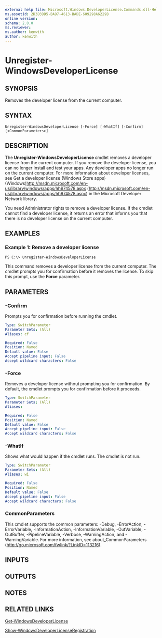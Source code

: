 ```yaml
---
external help file: Microsoft.Windows.DeveloperLicense.Commands.dll-Help.xml
ms.assetid: 2D3D3DD5-BA97-4613-BADE-609298A6229B
online version: 
schema: 2.0.0
ms.reviewer:
ms.author: kenwith
author: kenwith
---
```


# Unregister-WindowsDeveloperLicense

## SYNOPSIS
Removes the developer license from the current computer.

## SYNTAX

```
Unregister-WindowsDeveloperLicense [-Force] [-WhatIf] [-Confirm] [<CommonParameters>]
```

## DESCRIPTION
The **Unregister-WindowsDeveloperLicense** cmdlet removes a developer license from the current computer.
If you remove the developer license, you can no longer install and test your apps.
Any developer apps no longer run on the current computer.
For more information about developer licenses, see Get a developer license (Windows Store apps) (Windows)http://msdn.microsoft.com/en-us/library/windows/apps/hh974578.aspx (http://msdn.microsoft.com/en-us/library/windows/apps/hh974578.aspx) in the Microsoft Developer Network library.

You need Administrator rights to remove a developer license.
If the cmdlet cannot find a developer license, it returns an error that informs you that there is no developer license on the current computer.

## EXAMPLES

### Example 1: Remove a developer license
```
PS C:\> Unregister-WindowsDeveloperLicense
```

This command removes a developer license from the current computer.
The cmdlet prompts you for confirmation before it removes the license.
To skip this prompt, use the **Force** parameter.

## PARAMETERS

### -Confirm
Prompts you for confirmation before running the cmdlet.

```yaml
Type: SwitchParameter
Parameter Sets: (All)
Aliases: cf

Required: False
Position: Named
Default value: False
Accept pipeline input: False
Accept wildcard characters: False
```

### -Force
Removes a developer license without prompting you for confirmation.
By default, the cmdlet prompts you for confirmation before it proceeds.

```yaml
Type: SwitchParameter
Parameter Sets: (All)
Aliases: 

Required: False
Position: Named
Default value: False
Accept pipeline input: False
Accept wildcard characters: False
```

### -WhatIf
Shows what would happen if the cmdlet runs.
The cmdlet is not run.

```yaml
Type: SwitchParameter
Parameter Sets: (All)
Aliases: wi

Required: False
Position: Named
Default value: False
Accept pipeline input: False
Accept wildcard characters: False
```

### CommonParameters
This cmdlet supports the common parameters: -Debug, -ErrorAction, -ErrorVariable, -InformationAction, -InformationVariable, -OutVariable, -OutBuffer, -PipelineVariable, -Verbose, -WarningAction, and -WarningVariable. For more information, see about_CommonParameters (http://go.microsoft.com/fwlink/?LinkID=113216).

## INPUTS

## OUTPUTS

## NOTES

## RELATED LINKS

[Get-WindowsDeveloperLicense](./Get-WindowsDeveloperLicense.md)

[Show-WindowsDeveloperLicenseRegistration](./Show-WindowsDeveloperLicenseRegistration.md)

